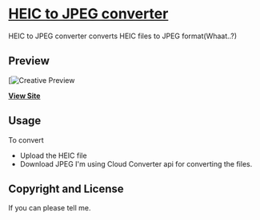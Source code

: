 # [HEIC to JPEG converter](https://converter.asimkt.com)

HEIC to JPEG converter converts HEIC files to JPEG format(Whaat..?)

## Preview

[![Creative Preview](https://converter.asimkt.com/)

**[View Site](https://converter.asimkt.com/)**

## Usage

To convert
* Upload the HEIC file
* Download JPEG
I'm using Cloud Converter api for converting the files.

## Copyright and License

If you can please tell me.
